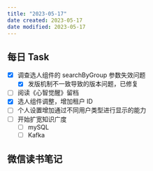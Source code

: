 ```yaml
---
title: "2023-05-17"
date created: 2023-05-17
date modified: 2023-05-17
---
```


## 每日 Task

- [x] 调查选人组件的 searchByGroup 参数失效问题
	- [x] 发版机制不一致导致的版本问题，已修复
- [ ] 阅读《心智觉醒》留档
- [x] 选人组件调整，增加租户 ID
- [ ] 个人设置增加通过不同用户类型进行显示的能力
- [ ] 开始扩宽知识广度
	- [ ] mySQL
	- [ ] Kafka

## 微信读书笔记

<!-- start of weread -->
<!-- end of weread -->

